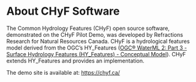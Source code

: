 # About CHyF Software

The Common Hydrology Features (CHyF) open source software, demonstrated on the CHyF Pilot Demo, 
was developed by Refractions Research for Natural Resources Canada. 
CHyF is a hydrological features model derived from the OGC’s HY_Features 
([OGC® WaterML 2: Part 3 - Surface Hydrology Features (HY_Features) - Conceptual Model](http://docs.opengeospatial.org/is/14-111r6/14-111r6.html)). 
CHyF extends HY_Features and provides an implementation.


The demo site is available at: https://chyf.ca/
